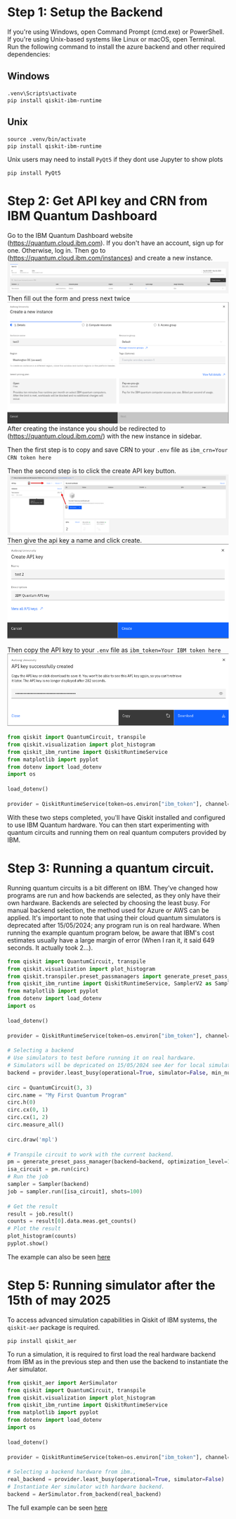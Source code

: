 # Step 1: Setup the Backend

If you're using Windows, open Command Prompt (cmd.exe) or PowerShell. If you're using Unix-based systems like Linux or macOS, open Terminal.
Run the following command to install the azure backend and other required dependencies:

## Windows
```
.venv\Scripts\activate
pip install qiskit-ibm-runtime
```

## Unix

```
source .venv/bin/activate
pip install qiskit-ibm-runtime
```

Unix users may need to install `PyQt5` if they dont use Jupyter to show plots
```
pip install PyQt5
```

# Step 2: Get API key and CRN from IBM Quantum Dashboard

Go to the IBM Quantum Dashboard website (https://quantum.cloud.ibm.com).
If you don't have an account, sign up for one. Otherwise, log in.
Then go to (https://quantum.cloud.ibm.com/instances) and create a new instance.
![alt text](./images/init_create_instance.png "Title")
Then fill out the form and press next twice
![alt text](./images/create_instance.png "Title")
After creating the instance you should be redirected to (https://quantum.cloud.ibm.com/) with the new instance in sidebar.

Then the first step is to copy and save CRN to your `.env` file as `ibm_crn=Your CRN token here`

Then the second step is to click the create API key button.
![alt text](./images/crn_create_api.png "Title")
Then give the api key a name and click create.
![alt text](./images/create_api_key.png "Title")

Then copy the API key to your `.env` file as `ibm_token=Your IBM token here`
![alt text](./images/copy_api_key.png "Title")

```python
from qiskit import QuantumCircuit, transpile
from qiskit.visualization import plot_histogram
from qiskit_ibm_runtime import QiskitRuntimeService
from matplotlib import pyplot
from dotenv import load_dotenv
import os

load_dotenv()

provider = QiskitRuntimeService(token=os.environ["ibm_token"], channel="ibm_cloud", instance=os.environ["ibm_crn"])
```

With these two steps completed, you'll have Qiskit installed and configured to use IBM Quantum hardware. You can then start experimenting with quantum circuits and running them on real quantum computers provided by IBM.

# Step 3: Running a quantum circuit.
Running quantum circuits is a bit different on IBM. They've changed how programs are run and how backends are selected, as they only have their own hardware. Backends are selected by choosing the least busy. For manual backend selection, the method used for Azure or AWS can be applied. It's important to note that using their cloud quantum simulators is deprecated after 15/05/2024; any program run is on real hardware. When running the example quantum program below, be aware that IBM's cost estimates usually have a large margin of error (When I ran it, it said 649 seconds. It actually took 2...).
```python
from qiskit import QuantumCircuit, transpile
from qiskit.visualization import plot_histogram
from qiskit.transpiler.preset_passmanagers import generate_preset_pass_manager
from qiskit_ibm_runtime import QiskitRuntimeService, SamplerV2 as Sampler
from matplotlib import pyplot
from dotenv import load_dotenv
import os

load_dotenv()

provider = QiskitRuntimeService(token=os.environ["ibm_token"], channel="ibm_cloud", instance=os.environ["ibm_crn"])

# Selecting a backend
# Use simulators to test before running it on real hardware.
# Simulators will be depricated on 15/05/2024 see Aer for local simulation
backend = provider.least_busy(operational=True, simulator=False, min_num_qubits=127)

circ = QuantumCircuit(3, 3)
circ.name = "My First Quantum Program"
circ.h(0)
circ.cx(0, 1)
circ.cx(1, 2)
circ.measure_all()

circ.draw('mpl')

# Transpile circuit to work with the current backend.
pm = generate_preset_pass_manager(backend=backend, optimization_level=1)
isa_circuit = pm.run(circ)
# Run the job
sampler = Sampler(backend)
job = sampler.run([isa_circuit], shots=100)

# Get the result
result = job.result()
counts = result[0].data.meas.get_counts()
# Plot the result
plot_histogram(counts)
pyplot.show()
```
The example can also be seen [here](https://github.com/LowkeyCoding/QuantumSetup/blob/ibm_backend/sample.py)

# Step 5: Running simulator after the 15th of may 2025
To access advanced simulation capabilities in Qiskit of IBM systems, the `qiskit-aer` package is required.

```
pip install qiskit_aer
```

To run a simulation, it is required to first load the real hardware backend from IBM as in the previous step and then use the backend to instantiate the Aer simulator.

```python
from qiskit_aer import AerSimulator
from qiskit import QuantumCircuit, transpile
from qiskit.visualization import plot_histogram
from qiskit_ibm_runtime import QiskitRuntimeService
from matplotlib import pyplot
from dotenv import load_dotenv
import os

load_dotenv()

provider = QiskitRuntimeService(token=os.environ["ibm_token"], channel="ibm_cloud", instance=os.environ["ibm_crn"])

# Selecting a backend hardware from ibm.,
real_backend = provider.least_busy(operational=True, simulator=False)
# Instantiate Aer simulator with hardware backend.
backend = AerSimulator.from_backend(real_backend)
```

The full example can be seen [here](https://github.com/LowkeyCoding/QuantumSetup/blob/ibm_backend/examples/qrng.py)
